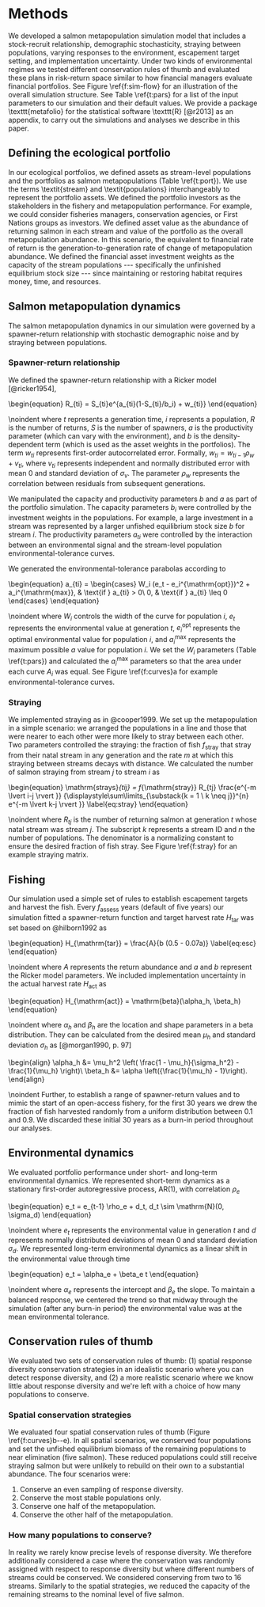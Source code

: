 # Methods #

We developed a salmon metapopulation simulation model that includes a stock-recruit relationship, demographic stochasticity, straying between populations, varying responses to the environment, escapement target setting, and implementation uncertainty. Under two kinds of environmental regimes we tested different conservation rules of thumb and evaluated these plans in risk-return space similar to how financial managers evaluate financial portfolios. See Figure \ref{f:sim-flow} for an illustration of the overall simulation structure. See Table \ref{t:pars} for a list of the input parameters to our simulation and their default values. We provide a package \texttt{metafolio} for the statistical software \texttt{R} [@r2013] as an appendix, to carry out the simulations and analyses we describe in this paper.

## Defining the ecological portfolio ##

In our ecological portfolios, we defined assets as stream-level populations and the portfolios as salmon metapopulations (Table \ref{t:port}). We use the terms \textit{stream} and \textit{populations} interchangeably to represent the portfolio assets. We defined the portfolio investors as the stakeholders in the fishery and metapopulation performance. For example, we could consider fisheries managers, conservation agencies, or First Nations groups as investors. We defined asset value as the abundance of returning salmon in each stream and value of the portfolio as the overall metapopulation abundance. In this scenario, the equivalent to financial rate of return is the generation-to-generation rate of change of metapopulation abundance. We defined the financial asset investment weights as the capacity of the stream populations --- specifically the unfinished equilibrium stock size --- since maintaining or restoring habitat requires money, time, and resources.

## Salmon metapopulation dynamics ##

The salmon metapopulation dynamics in our simulation were governed by a spawner-return relationship with stochastic demographic noise and by straying between populations.

### Spawner-return relationship ###

We defined the spawner-return relationship with a Ricker model [@ricker1954],

\begin{equation}
R_{ti} = S_{ti}e^{a_{ti}(1-S_{ti}/b_i) + w_{ti}}
\end{equation}

\noindent where $t$ represents a generation time, $i$ represents a population, $R$ is the number of returns, $S$ is the number of spawners, $a$ is the productivity parameter (which can vary with the environment), and $b$ is the density-dependent term (which is used as the asset weights in the portfolios). The term $w_{ti}$ represents first-order autocorrelated error. Formally, $w_{ti} = w_{ti-1} \rho_w + v_{ti}$, where $v_{ti}$ represents independent and normally distributed error with mean 0 and standard deviation of $\sigma_v$. The parameter $\rho_w$ represents the correlation between residuals from subsequent generations.

We manipulated the capacity and productivity parameters $b$ and $a$ as part of the portfolio simulation. The capacity parameters $b_i$ were controlled by the investment weights in the populations. For example, a large investment in a stream was represented by a larger unfished equilibrium stock size $b$ for stream $i$. The productivity parameters $a_{ti}$ were controlled by the interaction between an environmental signal and the stream-level population environmental-tolerance curves. 

We generated the environmental-tolerance parabolas according to

\begin{equation}
  a_{ti} =
  \begin{cases}
    W_i (e_t - e_i^{\mathrm{opt}})^2 + a_i^{\mathrm{max}},
      & \text{if } a_{ti} > 0\\
      0, & \text{if } a_{ti} \leq 0
  \end{cases}
\end{equation}

\noindent where $W_i$ controls the width of the curve for population $i$, $e_t$ represents the environmental value at generation $t$, $e_i^{\mathrm{opt}}$ represents the optimal environmental value for population $i$, and $a_i^{\mathrm{max}}$ represents the maximum possible $a$ value for population $i$. We set the $W_i$ parameters (Table \ref{t:pars}) and calculated the $a_i^{\mathrm{max}}$ parameters so that the area under each curve $A_i$ was equal. See Figure \ref{f:curves}a for example environmental-tolerance curves.

### Straying ###

We implemented straying as in @cooper1999. We set up the metapopulation in a simple scenario: we arranged the populations in a line and those that were nearer to each other were more likely to stray between each other. Two parameters controlled the straying: the fraction of fish $f_{\mathrm{stray}}$ that stray from their natal stream in any generation and the rate $m$ at which this straying between streams decays with distance. We calculated the number of salmon straying from stream $j$ to stream $i$ as

\begin{equation}
  \mathrm{strays}_{tij} = f_{\mathrm{stray}} R_{tj}
    \frac{e^{-m \lvert i-j \rvert }}
      {\displaystyle\sum\limits_{\substack{k = 1 \\
    k \neq j}}^{n} e^{-m \lvert k-j \rvert }}
  \label{eq:stray}
\end{equation}

\noindent where $R_{tj}$ is the number of returning salmon at generation $t$ whose natal stream was stream $j$. The subscript $k$ represents a stream ID and $n$ the number of populations. The denominator is a normalizing constant to ensure the desired fraction of fish stray. See Figure \ref{f:stray} for an example straying matrix. 


## Fishing ##

Our simulation used a simple set of rules to establish escapement targets and harvest the fish. Every $f_\mathrm{assess}$ years (default of five years) our simulation fitted a spawner-return function and target harvest rate $H_{\mathrm{tar}}$ was set based on @hilborn1992 as

\begin{equation}
  H_{\mathrm{tar}} = \frac{A}{b (0.5 - 0.07a)}
  \label{eq:esc}
\end{equation}

\noindent where $A$ represents the return abundance and $a$ and $b$ represent the Ricker model parameters. We included implementation uncertainty in the actual harvest rate $H_{\mathrm{act}}$ as
 
\begin{equation}
  H_{\mathrm{act}} = \mathrm{beta}(\alpha_h, \beta_h)
\end{equation}

\noindent where $\alpha_h$ and $\beta_h$ are the location and shape parameters in a beta distribution. They can be calculated from the desired mean $\mu_h$ and standard deviation $\sigma_h$ as [@morgan1990, p. 97]

\begin{align}
  \alpha_h &= \mu_h^2
                \left(
                \frac{1 - \mu_h}{\sigma_h^2} - \frac{1}{\mu_h}
                \right)\\
   \beta_h &= \alpha \left({\frac{1}{\mu_h} - 1}\right).
\end{align}

\noindent Further, to establish a range of spawner-return values and to mimic the start of an open-access fishery, for the first 30 years we drew the fraction of fish harvested randomly from a uniform distribution between 0.1 and 0.9. We discarded these initial 30 years as a burn-in period throughout our analyses.
<!--TODO is this reasonable?-->

## Environmental dynamics ##

We evaluated portfolio performance under short- and long-term environmental dynamics. We represented short-term dynamics as a stationary first-order autoregressive process, AR(1), with correlation $\rho_e$

\begin{equation}
  e_t = e_{t-1} \rho_e + d_t, d_t \sim \mathrm{N}(0, \sigma_d)
\end{equation}

\noindent where $e_t$ represents the environmental value in generation $t$ and $d$ represents normally distributed deviations of mean 0 and standard deviation $\sigma_d$. We represented long-term environmental dynamics as a linear shift in the environmental value through time

\begin{equation}
  e_t = \alpha_e + \beta_e t
\end{equation}

\noindent where $\alpha_e$ represents the intercept and $\beta_e$ the slope. To maintain a balanced response, we centered the trend so that midway through the simulation (after any burn-in period) the environmental value was at the mean environmental tolerance.

## Conservation rules of thumb ##

We evaluated two sets of conservation rules of thumb: (1) spatial response diversity conservation strategies in an idealistic scenario where you can detect response diversity, and (2) a more realistic scenario where we know little about response diversity and we're left with a choice of how many populations to conserve. 
<!--We then considered how optimal these rules of thumb were across all possible conservation-prioritization strategies.-->

### Spatial conservation strategies ###

We evaluated four spatial conservation rules of thumb (Figure \ref{f:curves}b--e). In all spatial scenarios, we conserved four populations and set the unfished equilibrium biomass of the remaining populations to near elimination (five salmon). These reduced populations could still receive straying salmon but were unlikely to rebuild on their own to a substantial abundance. The four scenarios were:

1. Conserve an even sampling of response diversity. 
2. Conserve the most stable populations only.
3. Conserve one half of the metapopulation.
4. Conserve the other half of the metapopulation.

### How many populations to conserve? ###

In reality we rarely know precise levels of response diversity. We therefore additionally considered a case where the conservation was randomly assigned with respect to response diversity but where different numbers of streams could be conserved. We considered conserving from two to 16 streams. Similarly to the spatial strategies, we reduced the capacity of the remaining streams to the nominal level of five salmon.

<!--### How optimal are the conservation strategies? ###-->

<!--To test how optimal the strategies were, we generated metapopulation portfolios in which the investment weights (Ricker $b$ parameters) were randomly assigned such that the total available "investment" remained constant. This Monte-Carlo strategy illustrates a large sample of possible portfolios in risk-return space. We then placed the conservation strategies listed above into this space to determine how close to the efficient frontier they lie. [Figure not shown yet]-->

<!--## Sensitivity anlyses ##-->

<!--We considered the sensitivity of our results to a variety of parameter values. In Table \ref{t:pars} we describe the base-case values used in the main paper and the alternative values for results shown in the Supporting Material.-->

<!--## Extinction risk-->
<!--How we measured quasi-extinction risk-->
<!--Where we measured it-->
